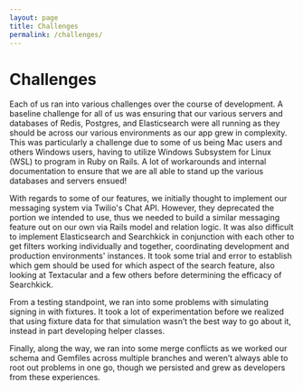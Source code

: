 ```yaml
---
layout: page
title: Challenges
permalink: /challenges/
---
```


# Challenges

Each of us ran into various challenges over the course of development. A baseline challenge for all of us was ensuring that our various servers and databases of Redis, Postgres, and Elasticsearch were all running as they should be across our various environments as our app grew in complexity. This was particularly a challenge due to some of us being Mac users and others Windows users, having to utilize Windows Subsystem for Linux (WSL) to program in Ruby on Rails. A lot of workarounds and internal documentation to ensure that we are all able to stand up the various databases and servers ensued!

With regards to some of our features, we initially thought to implement our messaging system via Twilio's Chat API. However, they deprecated the portion we intended to use, thus we needed to build a similar messaging feature out on our own via Rails model and relation logic. It was also difficult to implement Elasticsearch and Searchkick in conjunction with each other to get filters working individually and together, coordinating development and production environments' instances. It took some trial and error to establish which gem should be used for which aspect of the search feature, also looking at Textacular and a few others before determining the efficacy of Searchkick. 

From a testing standpoint, we ran into some problems with simulating signing in with fixtures. It took a lot of experimentation before we realized that using fixture data for that simulation wasn’t the best way to go about it, instead in part developing helper classes.

Finally, along the way, we ran into some merge conflicts as we worked our schema and Gemfiles across multiple branches and weren’t always able to root out problems in one go, though we persisted and grew as developers from these experiences.